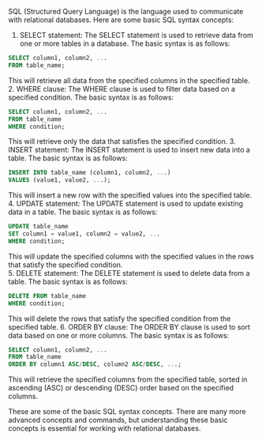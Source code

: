 SQL (Structured Query Language) is the language used to communicate with relational databases. Here are some basic SQL syntax concepts:

1.  SELECT statement: The SELECT statement is used to retrieve data from one or more tables in a database. The basic syntax is as follows:

```sql
SELECT column1, column2, ...
FROM table_name;
```

This will retrieve all data from the specified columns in the specified table.   
2. WHERE clause: The WHERE clause is used to filter data based on a specified condition. The basic syntax is as follows:

```sql
SELECT column1, column2, ...
FROM table_name
WHERE condition;
```

This will retrieve only the data that satisfies the specified condition.
3. INSERT statement: The INSERT statement is used to insert new data into a table. The basic syntax is as follows:

```sql
INSERT INTO table_name (column1, column2, ...)
VALUES (value1, value2, ...);
```

This will insert a new row with the specified values into the specified table.
4. UPDATE statement: The UPDATE statement is used to update existing data in a table. The basic syntax is as follows:

```sql
UPDATE table_name
SET column1 = value1, column2 = value2, ...
WHERE condition;
```

This will update the specified columns with the specified values in the rows that satisfy the specified condition.   
5. DELETE statement: The DELETE statement is used to delete data from a table. The basic syntax is as follows:

```sql
DELETE FROM table_name
WHERE condition;
```

This will delete the rows that satisfy the specified condition from the specified table.
6. ORDER BY clause: The ORDER BY clause is used to sort data based on one or more columns. The basic syntax is as follows:

```sql
SELECT column1, column2, ...
FROM table_name
ORDER BY column1 ASC/DESC, column2 ASC/DESC, ...;
```

This will retrieve the specified columns from the specified table, sorted in ascending (ASC) or descending (DESC) order based on the specified columns.    

These are some of the basic SQL syntax concepts. There are many more advanced concepts and commands, but understanding these basic concepts is essential for working with relational databases.